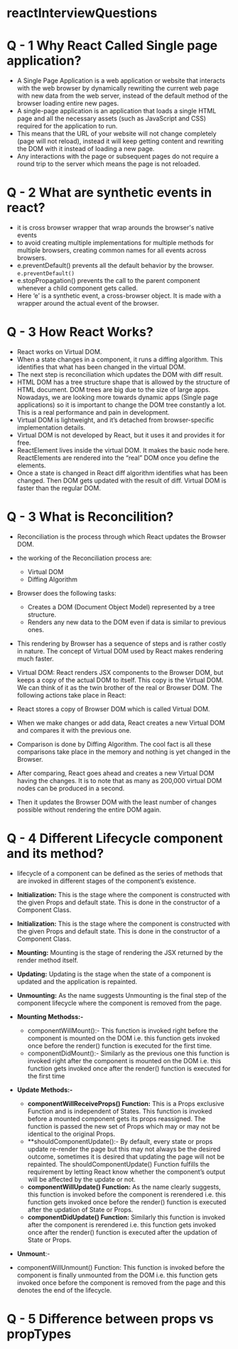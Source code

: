 # reactInterviewQuestions

# Q - 1 Why React Called Single page application?
- A Single Page Application is a web application or website that interacts with the web browser by dynamically rewriting the current web page with new data from the web server, instead of the default method of the browser loading entire new pages.
- A single-page application is an application that loads a single HTML page and all the necessary assets (such as JavaScript and CSS) required for the application to run.
- This means that the URL of your website will not change completely (page will not reload), instead it will keep getting content and rewriting the DOM with it instead of loading a new page.
- Any interactions with the page or subsequent pages do not require a round trip to the server which means the page is not reloaded.

# Q - 2 What are synthetic events in react?
- it is cross browser wrapper that wrap arounds the browser's native events
- to avoid creating multiple implementations for multiple methods for multiple browsers, creating common names for all events across browsers. 
- e.preventDefault() prevents all the default behavior by the browser.
  ```e.preventDefault()```
- e.stopPropagation() prevents the call to the parent component whenever a child component gets called.
- Here ‘e’ is a synthetic event, a cross-browser object. It is made with a wrapper around the actual event of the browser. 

# Q - 3 How React Works?
- React works on Virtual DOM.
- When a state changes in a component, it runs a diffing algorithm. This identifies that what has been changed in the virtual DOM. 
- The next step is reconciliation which updates the DOM with diff result. 
- HTML DOM has a tree structure shape that is allowed by the structure of HTML document. DOM trees are big due to the size of large apps. Nowadays, we are looking more towards dynamic apps (Single page applications) so it is important to change the DOM tree constantly a lot. This is a real performance and pain in development. 
- Virtual DOM is lightweight, and it’s detached from browser-specific implementation details.
- Virtual DOM is not developed by React, but it uses it and provides it for free.  
- ReactElement lives inside the virtual DOM. It makes the basic node here. ReactElements are rendered into the “real” DOM once you define the elements. 
- Once a state is changed in React diff algorithm identifies what has been changed. Then DOM gets updated with the result of diff. Virtual DOM is faster than the regular DOM. 

# Q - 3 What is Reconcilition?
- Reconciliation is the process through which React updates the Browser DOM.
- the working of the Reconciliation process are:
  - Virtual DOM  
  - Diffing Algorithm
  
- Browser does the following tasks:
  - Creates a DOM (Document Object Model) represented by a tree structure.
  - Renders any new data to the DOM even if data is similar to previous ones.  
- This rendering by Browser has a sequence of steps and is rather costly in nature. The concept of Virtual DOM used by React makes rendering much faster.

- Virtual DOM: React renders JSX components to the Browser DOM, but keeps a copy of the actual DOM to itself. This copy is the Virtual DOM. We can think of it as the twin brother of the real or Browser DOM. The following actions take place in React:

- React stores a copy of Browser DOM which is called Virtual DOM.
- When we make changes or add data, React creates a new Virtual DOM and compares it with the previous one.
- Comparison is done by Diffing Algorithm. The cool fact is all these comparisons take place in the memory and nothing is yet changed in the Browser.
- After comparing, React goes ahead and creates a new Virtual DOM having the changes. It is to note that as many as 200,000 virtual DOM nodes can be produced in a second.
- Then it updates the Browser DOM with the least number of changes possible without rendering the entire DOM again. 


# Q - 4 Different Lifecycle component and its method?
- lifecycle of a component can be defined as the series of methods that are invoked in different stages of the component’s existence.
- **Initialization:** This is the stage where the component is constructed with the given Props and default state. This is done in the constructor of a Component Class.
- **Initialization:** This is the stage where the component is constructed with the given Props and default state. This is done in the constructor of a Component Class.
- **Mounting:** Mounting is the stage of rendering the JSX returned by the render method itself.
- **Updating:** Updating is the stage when the state of a component is updated and the application is repainted.
- **Unmounting:** As the name suggests Unmounting is the final step of the component lifecycle where the component is removed from the page.
- **Mounting Methodss:-**
  - componentWillMount():- This function is invoked right before the component is mounted on the DOM i.e. this function gets invoked once before the render() function is executed for the first time.
  - componentDidMount():- Similarly as the previous one this function is invoked right after the component is mounted on the DOM i.e. this function gets invoked once after the render() function is executed for the first time
  
- **Update Methods:-**
  - **componentWillReceiveProps() Function:** This is a Props exclusive Function and is independent of States. This function is invoked before a mounted component gets its props reassigned. The function is passed the new set of Props which may or may not be identical to the original Props. 
  - **shouldComponentUpdate():- By default, every state or props update re-render the page but this may not always be the desired outcome, sometimes it is desired that updating the page will not be repainted. The shouldComponentUpdate() Function fulfills the requirement by letting React know whether the component’s output will be affected by the update or not.
  - **componentWillUpdate() Function:** As the name clearly suggests, this function is invoked before the component is rerendered i.e. this function gets invoked once before the render() function is executed after the updation of State or Props.
  - **componentDidUpdate() Function:** Similarly this function is invoked after the component is rerendered i.e. this function gets invoked once after the render() function is executed after the updation of State or Props.
 
 - **Unmount**:- 
  - componentWillUnmount() Function: This function is invoked before the component is finally unmounted from the DOM i.e. this function gets invoked once before the component is removed from the page and this denotes the end of the lifecycle.
  
  
# Q - 5 Difference between props vs propTypes



